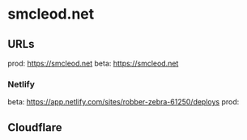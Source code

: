 # smcleod.net

## URLs

prod: https://smcleod.net
beta: https://smcleod.net

### Netlify

beta: https://app.netlify.com/sites/robber-zebra-61250/deploys
prod:

## Cloudflare
